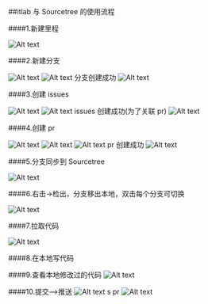 ##itlab 与 Sourcetree 的使用流程

####1.新建里程

![Alt text](image.png)

####2.新建分支

![Alt text](image-1.png)
![Alt text](image-2.png)
分支创建成功
![Alt text](image-3.png)

####3.创建 issues

![Alt text](image-4.png)
![Alt text](image-5.png)
issues 创建成功(为了关联 pr)
![Alt text](image-6.png)

####4.创建 pr

![Alt text](image-7.png)
![Alt text](image-8.png)
![Alt text](image-9.png)
pr 创建成功
![Alt text](image-10.png)

####5.分支同步到 Sourcetree

![Alt text](image-11.png)

####6.右击->检出，分支移出本地，双击每个分支可切换

![Alt text](image-12.png)

####7.拉取代码

![Alt text](image-13.png)

####8.在本地写代码

####9.查看本地修改过的代码
![Alt text](image-14.png)

####10.提交—>推送
![Alt text](image-15.png)
s
pr
![Alt text](image-16.png)
